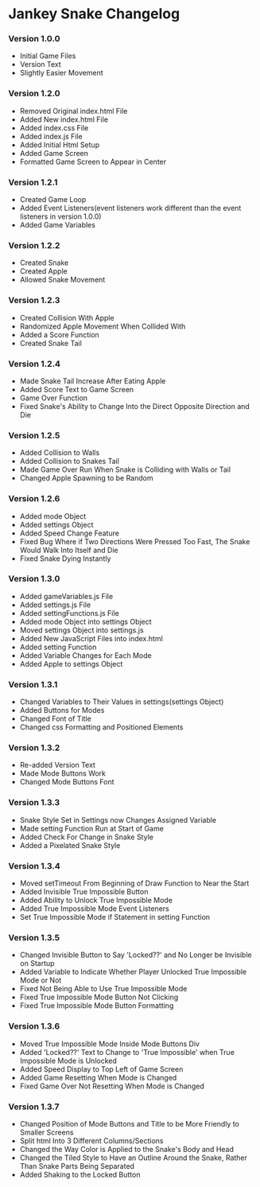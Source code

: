 Jankey Snake Changelog
=====================

### Version 1.0.0
*   Initial Game Files
*   Version Text
*   Slightly Easier Movement

### Version 1.2.0
*   Removed Original index.html File
*   Added New index.html File
*   Added index.css File
*   Added index.js File
*   Added Initial Html Setup
*   Added Game Screen
*   Formatted Game Screen to Appear in Center

### Version 1.2.1
* Created Game Loop
* Added Event Listeners(event listeners work different than the event listeners in version 1.0.0)
* Added Game Variables

### Version 1.2.2
* Created Snake
* Created Apple
* Allowed Snake Movement

### Version 1.2.3
* Created Collision With Apple
* Randomized Apple Movement When Collided With
* Added a Score Function
* Created Snake Tail

### Version 1.2.4
* Made Snake Tail Increase After Eating Apple
* Added Score Text to Game Screen
* Game Over Function
* Fixed Snake's Ability to Change Into the Direct Opposite Direction and Die

### Version 1.2.5
* Added Collision to Walls
* Added Collision to Snakes Tail
* Made Game Over Run When Snake is Colliding with Walls or Tail
* Changed Apple Spawning to be Random

### Version 1.2.6
* Added mode Object
* Added settings Object
* Added Speed Change Feature
* Fixed Bug Where if Two Directions Were Pressed Too Fast, The Snake Would Walk Into Itself and Die
* Fixed Snake Dying Instantly

### Version 1.3.0
* Added gameVariables.js File
* Added settings.js File
* Added settingFunctions.js File
* Added mode Object into settings Object
* Moved settings Object into settings.js
* Added New JavaScript Files into index.html
* Added setting Function
* Added Variable Changes for Each Mode
* Added Apple to settings Object

### Version 1.3.1
* Changed Variables to Their Values in settings(settings Object)
* Added Buttons for Modes
* Changed Font of Title
* Changed css Formatting and Positioned Elements

### Version 1.3.2
* Re-added Version Text
* Made Mode Buttons Work
* Changed Mode Buttons Font

### Version 1.3.3
* Snake Style Set in Settings now Changes Assigned Variable
* Made setting Function Run at Start of Game
* Added Check For Change in Snake Style
* Added a Pixelated Snake Style

### Version 1.3.4
* Moved setTimeout From Beginning of Draw Function to Near the Start
* Added Invisible True Impossible Button
* Added Ability to Unlock True Impossible Mode
* Added True Impossible Mode Event Listeners
* Set True Impossible Mode if Statement in setting Function

### Version 1.3.5
* Changed Invisible Button to Say 'Locked??' and No Longer be Invisible on Startup
* Added Variable to Indicate Whether Player Unlocked True Impossible Mode or Not
* Fixed Not Being Able to Use True Impossible Mode
* Fixed True Impossible Mode Button Not Clicking
* Fixed True Impossible Mode Button Formatting

### Version 1.3.6
* Moved True Impossible Mode Inside Mode Buttons Div
* Added 'Locked??' Text to Change to 'True Impossible' when True Impossible Mode is Unlocked
* Added Speed Display to Top Left of Game Screen
* Added Game Resetting When Mode is Changed
* Fixed Game Over Not Resetting When Mode is Changed

### Version 1.3.7
* Changed Position of Mode Buttons and Title to be More Friendly to Smaller Screens
* Split html Into 3 Different Columns/Sections
* Changed the Way Color is Applied to the Snake's Body and Head
* Changed the Tiled Style to Have an Outline Around the Snake, Rather Than Snake Parts Being Separated
* Added Shaking to the Locked Button